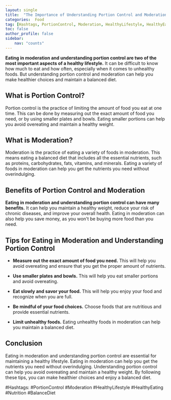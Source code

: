 ```yaml
---
layout: single
title:  "The Importance of Understanding Portion Control and Moderation"
categories:  Food
tag: [Hashtags, PortionControl, Moderation, HealthyLifestyle, HealthyEating, Nutrition, BalanceDiet, ]
toc: false
author_profile: false
sidebar:
    nav: "counts"
---
```

    
**Eating in moderation and understanding portion control are two of the most important aspects of a healthy lifestyle.** It can be difficult to know how much to eat and how often, especially when it comes to unhealthy foods. But understanding portion control and moderation can help you make healthier choices and maintain a balanced diet.

## What is Portion Control?

Portion control is the practice of limiting the amount of food you eat at one time. This can be done by measuring out the exact amount of food you need, or by using smaller plates and bowls. Eating smaller portions can help you avoid overeating and maintain a healthy weight.

## What is Moderation?

Moderation is the practice of eating a variety of foods in moderation. This means eating a balanced diet that includes all the essential nutrients, such as proteins, carbohydrates, fats, vitamins, and minerals. Eating a variety of foods in moderation can help you get the nutrients you need without overindulging.

## Benefits of Portion Control and Moderation

**Eating in moderation and understanding portion control can have many benefits.** It can help you maintain a healthy weight, reduce your risk of chronic diseases, and improve your overall health. Eating in moderation can also help you save money, as you won't be buying more food than you need.

## Tips for Eating in Moderation and Understanding Portion Control

* **Measure out the exact amount of food you need.** This will help you avoid overeating and ensure that you get the proper amount of nutrients.

* **Use smaller plates and bowls.** This will help you eat smaller portions and avoid overeating.

* **Eat slowly and savor your food.** This will help you enjoy your food and recognize when you are full.

* **Be mindful of your food choices.** Choose foods that are nutritious and provide essential nutrients.

* **Limit unhealthy foods.** Eating unhealthy foods in moderation can help you maintain a balanced diet.

## Conclusion

Eating in moderation and understanding portion control are essential for maintaining a healthy lifestyle. Eating in moderation can help you get the nutrients you need without overindulging. Understanding portion control can help you avoid overeating and maintain a healthy weight. By following these tips, you can make healthier choices and enjoy a balanced diet.

#Hashtags: 
#PortionControl #Moderation #HealthyLifestyle #HealthyEating #Nutrition #BalanceDiet